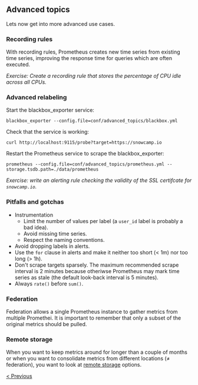 ## Advanced topics

Lets now get into more advanced use cases.

### Recording rules

With recording rules, Prometheus creates new time series from existing time
series, improving the response time for queries which are often executed.

*Exercise: Create a recording rule that stores the percentage of CPU idle across all CPUs.*

### Advanced relabeling

Start the blackbox_exporter service:

```
blackbox_exporter --config.file=conf/advanced_topics/blackbox.yml
```

Check that the service is working:

```
curl http://localhost:9115/probe?target=https://snowcamp.io
```

Restart the Prometheus service to scrape the blackbox_exporter:

```
prometheus --config.file=conf/advanced_topics/prometheus.yml --storage.tsdb.path=./data/prometheus
```

_Exercise: write an alerting rule checking the validity of the SSL certifcate for `snowcamp.io`._

### Pitfalls and gotchas

* Instrumentation
  * Limit the number of values per label (a `user_id` label is probably a bad idea).
  * Avoid missing time series.
  * Respect the naming conventions.
* Avoid dropping labels in alerts.
* Use the `for` clause in alerts and make it neither too short (< 1m) nor too long (> 1h).
* Don't scrape targets sparsely. The maximum recommended scrape interval is 2
  minutes because otheriwse Prometheus may mark time series as stale (the
  default look-back interval is 5 minutes).
* Always `rate()` before `sum()`.

### Federation

Federation allows a single Prometheus instance to gather metrics from multiple
Promethei. It is important to remember that only a subset of the original
metrics should be pulled.

### Remote storage

When you want to keep metrics around for longer than a couple of months or when
you want to consolidate metrics from different locations (≠ federation), you
want to look at [remote
storage](https://prometheus.io/docs/prometheus/latest/storage/#remote-storage-integrations)
options.

[< Previous](HighAvailability.md)
